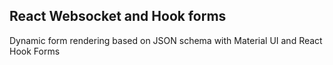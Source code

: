 ## React Websocket and Hook forms

Dynamic form rendering based on JSON schema with Material UI and React Hook Forms
